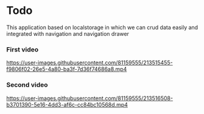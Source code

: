 # Todo

This application based on localstorage in which we can crud data easily and integrated with navigation and navigation drawer 


### First video
https://user-images.githubusercontent.com/81159555/213515455-f9806f02-26e5-4a80-ba3f-7d36f74686a8.mp4

### Second video
https://user-images.githubusercontent.com/81159555/213516508-b3701390-5e16-4dd3-af6c-cc84bc10568d.mp4



